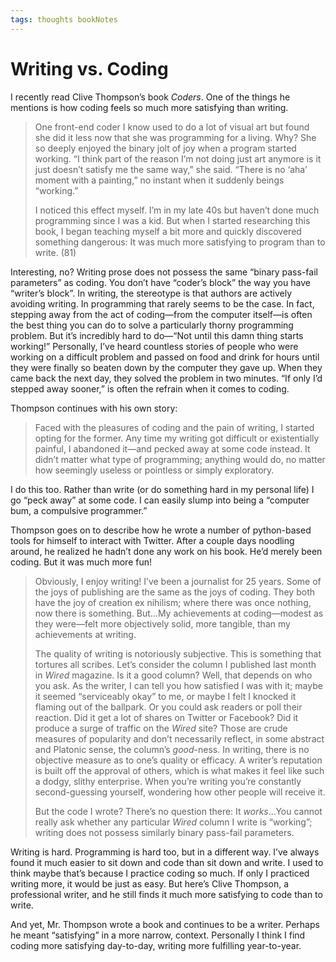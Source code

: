 ```yaml
---
tags: thoughts bookNotes
---
```


# Writing vs. Coding

I recently read Clive Thompson’s book *Coders*. One of the things he mentions is how coding feels so much more satisfying than writing.

> One front-end coder I know used to do a lot of visual art but found she did it less now that she was programming for a living. Why? She so deeply enjoyed the binary jolt of joy when a program started working. “I think part of the reason I’m not doing just art anymore is it just doesn’t satisfy me the same way,” she said. “There is no ‘aha’ moment with a painting,” no instant when it suddenly beings “working.”
> 
> I noticed this effect myself. I’m in my late 40s but haven’t done much programming since I was a kid. But when I started researching this book, I began teaching myself a bit more and quickly discovered something dangerous: It was much more satisfying to program than to write. (81)

Interesting, no? Writing prose does not possess the same “binary pass-fail parameters” as coding. You don’t have “coder’s block” the way you have “writer’s block”. In writing, the stereotype is that authors are actively avoiding writing. In programming that rarely seems to be the case. In fact, stepping away from the act of coding—from the computer itself—is often the best thing you can do to solve a particularly thorny programming problem. But it’s incredibly hard to do—“Not until this damn thing starts working!” Personally, I’ve heard countless stories of people who were working on a difficult problem and passed on food and drink for hours until they were finally so beaten down by the computer they gave up. When they came back the next day, they solved the problem in two minutes. “If only I’d stepped away sooner,” is often the refrain when it comes to coding.

Thompson continues with his own story: 

> Faced with the pleasures of coding and the pain of writing, I started opting for the former. Any time my writing got difficult or existentially painful, I abandoned it—and pecked away at some code instead. It didn’t matter what type of programming; anything would do, no matter how seemingly useless or pointless or simply exploratory.

I do this too. Rather than write (or do something hard in my personal life) I go “peck away” at some code. I can easily slump into being a “computer bum, a compulsive programmer.”

Thompson goes on to describe how he wrote a number of python-based tools for himself to interact with Twitter. After a couple days noodling around, he realized he hadn’t done any work on his book. He’d merely been coding. But it was much more fun!

> Obviously, I enjoy writing! I’ve been a journalist for 25 years. Some of the joys of publishing are the same as the joys of coding. They both have the joy of creation ex nihilism; where there was once nothing, now there is something. But...My achievements at coding—modest as they were—felt more objectively solid, more tangible, than my achievements at writing.
>
> The quality of writing is notoriously subjective. This is something that tortures all scribes. Let’s consider the column I published last month in *Wired* magazine. Is it a good column? Well, that depends on who you ask. As the writer, I can tell you how satisfied I was with it; maybe it seemed “serviceably okay” to me, or maybe I felt I knocked it flaming out of the ballpark. Or you could ask readers or poll their reaction. Did it get a lot of shares on Twitter or Facebook? Did it produce a surge of traffic on the *Wired* site? Those are crude measures of popularity and don’t necessarily reflect, in some abstract and Platonic sense, the column’s *good*-ness. In writing, there is no objective measure as to one’s quality or efficacy. A writer’s reputation is built off the approval of others, which is what makes it feel like such a dodgy, slithy enterprise. When you’re writing you’re constantly second-guessing yourself, wondering how other people will receive it. 
>
> But the code I wrote? There’s no question there: It *works*...You cannot really ask whether any particular *Wired* column I write is “working”; writing does not possess similarly binary pass-fail parameters.

Writing is hard. Programming is hard too, but in a different way. I’ve always found it much easier to sit down and code than sit down and write. I used to think maybe that’s because I practice coding so much. If only I practiced writing more, it would be just as easy. But here’s Clive Thompson, a professional writer, and he still finds it much more satisfying to code than to write. 

And yet, Mr. Thompson wrote a book and continues to be a writer. Perhaps he meant “satisfying” in a more narrow, context. Personally I think I find coding more satisfying day-to-day, writing more fulfilling year-to-year.